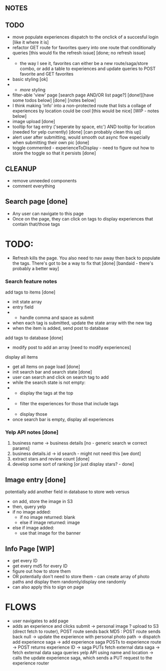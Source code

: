 ## NOTES

## TODO

- move populate experiences dispatch to the onclick of a succesful login [like it where it is]
- refactor GET route for favorites query into one route that conditionally queries [this would fix the refresh issue] [done; no refresh issue]
- - the way I see it, favorites can either be a new route/saga/store combo, or add a table to experiences and update queries to POST favorite and GET favorites
- basic styling [ok]
- - _more_ styling
- filter-able 'view' page [search page AND/OR list page?] [done!][have some todos below] [done] [notes below]
- I think making 'info' into a non-protected route that lists a collage of experiences by location could be cool [this would be nice] [WIP - notes below]
- image upload [done]
- tooltip for tag entry ('seperate by space, etc') AND tooltip for location (needed for yelp currently) [done] [can probably clean this up]
- alert user after submitting, would smooth out async flow especially when submitting their own pic [done]
- toggle commented - experienceToDisplay - need to figure out how to store the toggle so that it persists [done]

## CLEANUP

- remove unneeded components
- comment everything

## Search page [done]

- Any user can navigate to this page
- Once on the page, they can click on tags to display experiences that contain that/those tags

# TODO:

- Refresh kills the page. You also need to nav away then back to populate the tags. There's got to be a way to fix that [done] [bandaid - there's probably a better way]

### Search feature notes

add tags to items [done]

- init state array
- entry field
- - handle comma and space as submit
- when each tag is submitted, update the state array with the new tag
- when the item is added, send post to database

add tags to database [done]

- modify post to add an array [need to modify experiences]

display all items

- get all items on page load [done]
- init search bar and search state [done]
- user can search and click on search tag to add
- while the search state is not empty:
- - display the tags at the top
- - filter the experiences for those that include tags
- - display those
- once search bar is empty, display all experiences

### Yelp API notes [done]

1. business name -> business details [no - generic search w correct params]
2. business details.id -> id search - might not need this [we dont]
3. extract stars and review count [done]
4. develop some sort of ranking [or just display stars? - done]

## Image entry [done]

potentially add another field in database to store web versus

- on add, store the image in S3
- then, query yelp
- if no image added:
  - if no image returned: blank
  - else if image returned: image
- else if image added:
  - use that image for the banner

## Info Page [WIP]

- get every ID
- get every md5 for every ID
- figure out how to store them
- OR potentially don't need to store them - can create array of photo paths
  and display them randomly/display one randomly
- can also apply this to sign on page

# FLOWS

- user navigates to add page
- adds an experience and clicks submit
  -> personal image ? upload to S3 (direct fetch to router), POST route sends back MD5 : POST route sends back null
  -> update the experience with personal photo path
  -> dispatch add experience saga
  -> add experience saga POSTs to experience route
  -> POST returns experience ID
  -> saga PUTs fetch external data saga
  -> fetch external data saga queries yelp API using name and location
  -> calls the update experience saga, which sends a PUT request to the experience router

